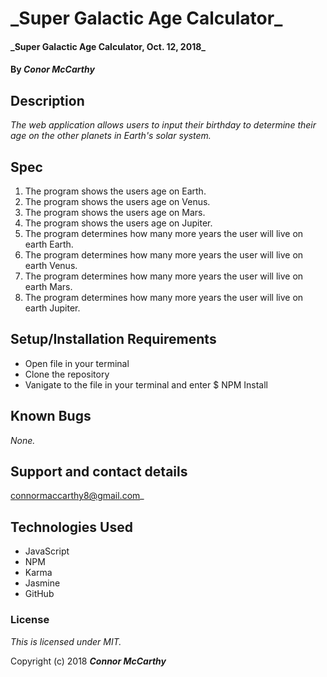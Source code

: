 # \_Super Galactic Age Calculator\_

#### \_Super Galactic Age Calculator, Oct. 12, 2018\_

#### By _**Conor McCarthy**_

## Description

_The web application allows users to input their birthday to determine their age on the other planets in Earth's solar system._

## Spec

1. The program shows the users age on Earth.
2. The program shows the users age on Venus.
3. The program shows the users age on Mars.
4. The program shows the users age on Jupiter.
5. The program determines how many more years the user will live on earth Earth.
6. The program determines how many more years the user will live on earth Venus.
7. The program determines how many more years the user will live on earth Mars.
8. The program determines how many more years the user will live on earth Jupiter.

## Setup/Installation Requirements

- Open file in your terminal
- Clone the repository
- Vanigate to the file in your terminal and enter $ NPM Install

## Known Bugs

_None._

## Support and contact details

connormaccarthy8@gmail.com\_

## Technologies Used

- JavaScript
- NPM
- Karma
- Jasmine
- GitHub

### License

_This is licensed under MIT._

Copyright (c) 2018 **_Connor McCarthy_**
